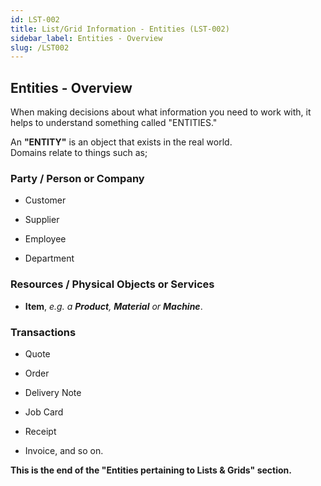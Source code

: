 ```yaml
---
id: LST-002
title: List/Grid Information - Entities (LST-002)
sidebar_label: Entities - Overview
slug: /LST002
---
```


## Entities - Overview  

When making decisions about what information you need to work with, it
helps to understand something called "ENTITIES."  

An **"ENTITY"** is an object that exists in the real world.  
Domains relate to things such as;

### Party / Person or Company    

-   Customer  

-   Supplier  

-   Employee  

-   Department  

### Resources / Physical Objects or Services  

-   **Item**, _e.g. a **Product**, **Material** or **Machine**_.

### Transactions 

-   Quote  

-   Order  

-   Delivery Note  

-   Job Card  

-   Receipt  

-   Invoice, and so on.  

**This is the end of the "Entities pertaining to Lists & Grids" section.**  
